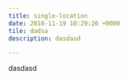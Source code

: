 ```yaml
---
title: single-location
date: 2018-11-19 10:29:26 +0000
tile: dadsa
description: dasdasd

---
```

dasdasd